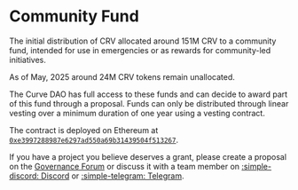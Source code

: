 <h1>Community Fund</h1>

The initial distribution of CRV allocated around 151M CRV to a community fund, intended for use in emergencies or as rewards for community-led initiatives.

As of May, 2025 around 24M CRV tokens remain unallocated.

The Curve DAO has full access to these funds and can decide to award part of this fund through a proposal. Funds can only be distributed through linear vesting over a minimum duration of one year using a vesting contract.

The contract is deployed on Ethereum at [`0xe3997288987e6297ad550a69b31439504f513267`](https://etherscan.io/address/0xe3997288987e6297ad550a69b31439504f513267).

If you have a project you believe deserves a grant, please create a proposal on the [Governance Forum](https://gov.curve.finance/) or discuss it with a team member on [:simple-discord: Discord](https://discord.gg/twUngQYz85) or [:simple-telegram: Telegram](https://t.me/curvefi).
